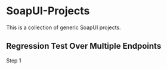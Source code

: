 # SoapUI-Projects
This is a collection of generic SoapUI projects.

## Regression Test Over Multiple Endpoints
Step 1
